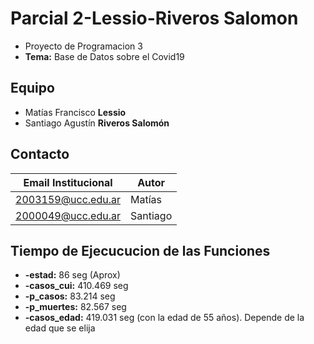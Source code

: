 # Parcial 2-Lessio-Riveros Salomon
* Proyecto de Programacion 3
* **Tema:** Base de Datos sobre el Covid19

## Equipo
* Matías Francisco **Lessio**
* Santiago Agustín **Riveros Salomón**

## Contacto
| Email Institucional | Autor |
|-------|-------|
|2003159@ucc.edu.ar|Matías|
|2000049@ucc.edu.ar|Santiago|

## Tiempo de Ejecucucion de las Funciones
* **-estad:** 86 seg (Aprox)
*  **-casos_cui:** 410.469 seg
*  **-p_casos:** 83.214 seg
*  **-p_muertes:** 82.567 seg
*  **-casos_edad:** 419.031 seg (con la edad de 55 años). Depende de la edad que se elija